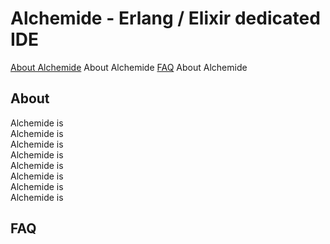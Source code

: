 # Alchemide - Erlang / Elixir dedicated IDE

[About Alchemide](#About) About Alchemide
[FAQ](#FAQ) About Alchemide

## About 
Alchemide is   
Alchemide is   
Alchemide is   
Alchemide is   
Alchemide is   
Alchemide is   
Alchemide is   
Alchemide is   

## FAQ
